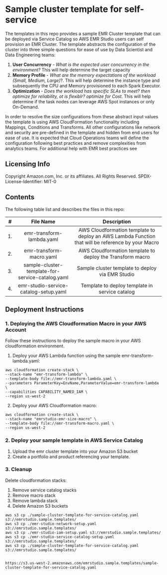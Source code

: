 # Sample cluster template for self-service

The templates in this repo provides a sample EMR Cluster template that can be deployed via Service Catalog so 
AWS EMR Studio users can self provision an EMR Cluster.  The template abstracts the configuration of the cluster into 
three simple questions for ease of use by Data Scientist and Data Engineering teams: 

1. **User Concurrency** - *What is the expected user concurrency in the environment?* 
This will help determine the target capacity
2. **Memory Profile** - *What are the memory expectations of the workload (Small, Medium, Large)*?. 
This will help determine the instance type and subsequently the CPU and Memory provisioned to each Spark Executor.
3. **Optimization** - *Does the workload has specific SLAs to meet? then optimize for reliability, ot is flexiblr? optimize for Cost*.
This will help determine if the task nodes can leverage AWS Spot instances or only On-Demand.

In order to resolve the size configurations from these abstract input values the template is using AWS CloudFormation 
functionality including Mappings, Conditions and Transforms. All other configurations like network and  security are pre-defined 
in the template and hidden from end users for ease of use. It is expected that Cloud Operations teams will define the configuration 
following best practices and remove complexities from analytics teams. For additional help with EMR best practices see

## Licensing Info
Copyright Amazon.com, Inc. or its affiliates. All Rights Reserved.
SPDX-License-Identifier: MIT-0

## Contents
The following table list and describes the files in this repo:

| # | File Name | Description  |
| :-: |:---:   | :-: |
| 1. | emr-transform-lambda.yaml | AWS Cloudformation template to deploy an AWS Lambda Function that will be reference by your Macro|
| 2. | emr-transform-macro.yaml | AWS Cloudformation template to deploy the Transform macro |
| 3. | sample-cluster-template-for-service-catalog.yaml | Sample cluster template to deploy via EMR Studio|
| 4. | emr-studio-service-catalog-setup.yaml | Template to deploy template in service catalog |

## Deployment Instructions

### 1. Deploying the AWS Cloudformation Macro in your AWS Account

Follow these instructions to deploy the sample macro in your AWS cloudformation environment. 

1. Deploy your AWS Lambda function using the sample emr-transform-lambda.yaml:

```
aws cloudformation create-stack \
--stack-name "emr-transform-lambda" \
--template-body file://emr-transform-lambda.yaml \
--parameters ParameterKey=EnvName,ParameterValue=emr-transform-lambda \
--capabilities CAPABILITY_NAMED_IAM \
--region us-west-2

```

2. Deploy your AWS Cloudformation macro:

```
aws cloudformation create-stack \
--stack-name "emrstudio-emr-size-macro" \
--template-body file://emr-transform-macro.yaml \
--region us-west-2
```

### 2. Deploy your sample template in AWS Service Catalog

1. Upload the emr cluster template into your Amazon S3 bucket
2. Create a portfolio and product referencing your template.

### 3. Cleanup

Delete cloudformation stacks:
1. Remove service catalog stacks
2. Remove macro stack
3. Remove lambda stack
4. Delete Amazon S3 buckets


```
aws s3 cp ./sample-cluster-template-for-service-catalog.yaml s3://emrstudio.sample.templates/
aws s3 cp ./emr-studio-network-setup.yaml s3://emrstudio.sample.templates/
aws s3 cp ./emr-studio-iam-setup.yaml s3://emrstudio.sample.templates/
aws s3 cp ./emr-studio-service-catalog-setup.yaml s3://emrstudio.sample.templates/
aws s3 cp ./sample-cluster-template-for-service-catalog.yaml s3://emrstudio.sample.templates/


https://s3.us-west-2.amazonaws.com/emrstudio.sample.templates/sample-cluster-template-for-service-catalog.yaml
```
 